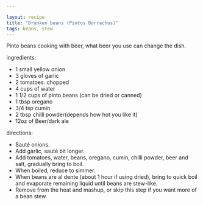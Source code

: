 ```yaml
---

layout: recipe
title: "Drunken beans (Pintos Borrachos)"
tags: beans, stew
---
```


Pinto beans cooking with beer, what beer you use can change the dish.

ingredients:
- 1 small yellow onion
- 3 gloves of garlic
- 2 tomatoes. chopped
- 4 cups of water
- 1 1/2 cups of pinto beans (can be dried or canned)
- 1 tbsp oregano
- 3/4 tsp cumin
- 2 tbsp chilli powder(depends how hot you like it)
- 12oz of Beer/dark ale

directions:
- Sauté onions.
- Add garlic, sauté bit longer.
- Add tomatoes, water, beans, oregano, cumin, chilli powder, beer and salt, gradually bring to boil.
- When boiled, reduce to simmer.
- When beans are al dente (about 1 hour if using dried), bring to quick boil and evaporate remaining liquid until beans are stew-like.
- Remove from the heat and mashup, or skip this step if you want more of a bean stew.
